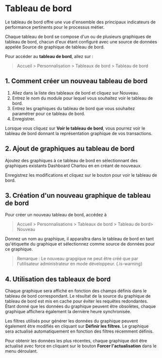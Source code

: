 # Tableau de bord

Le tableau de bord offre une vue d'ensemble des principaux indicateurs de performance pertinents pour le processus métier.

Chaque tableau de bord se compose d'un ou de plusieurs graphiques de tableau de bord, chacun d'eux étant configuré avec une source de données appelée Source de graphique de tableau de bord.

Pour accéder au **tableau de bord**, allez sur :

> Accueil > Personnalisation > Tableaux de bord > Tableau de bord

## 1. Comment créer un nouveau tableau de bord 

1. Allez dans la liste des tableaux de bord et cliquez sur Nouveau.
2. Entrez le nom du module pour lequel vous souhaitez voir le tableau de bord.
3. Entrez les graphiques du tableau de bord que vous souhaitez paramétrer pour ce tableau de bord.
4. Enregistrer.

Lorsque vous cliquez sur **Voir le tableau de bord**, vous pourrez voir le tableau de bord donnant la représentation graphique de vos transactions.

## 2. Ajout de graphiques au tableau de bord 
Ajoutez des graphiques à ce tableau de bord en sélectionnant des graphiques existants Dashboard Chartou en en créant de nouveaux.

Enregistrez les modifications et cliquez sur le bouton pour voir le tableau de bord.

## 3. Création d'un nouveau graphique de tableau de bord 

Pour créer un nouveau tableau de bord, accédez à

> Accueil > Personnalisations > Tableaux de bord > Tableau de bord> Nouveau

Donnez un nom au graphique, il apparaîtra dans le tableau de bord en tant qu'étiquette du graphique et sélectionnez comme source de données pour ce graphique.

> Remarque : Le nouveau grapgique ne peut être créé que par l'utilisateur administrateur en mode développeur.
{.is-warning}

## 4. Utilisation des tableaux de bord

Chaque graphique sera affiché en fonction des champs définis dans le tableau de bord correspondant. Le résultat de la source du graphique de tableau de bord est mis en cache pour éviter les requêtes redondantes. Étant donné que les données du graphique peuvent être obsolètes, chaque graphique affichera également la dernière heure synchronisée.

Les filtres utilisés pour générer les données du graphique peuvent également être modifiés en cliquant sur **Définir les filtres**. Le graphique sera actualisé automatiquement en fonction des filtres récemment définis.

Pour obtenir les données les plus récentes, chaque graphique doit être actualisé avec force en cliquant sur le bouton **Forcer l'actualisation** dans le menu déroulant.





